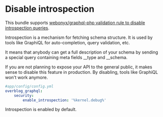 Disable introspection
=====================

This bundle supports [webonyx/graphql-php validation rule to disable introspection queries](http://webonyx.github.io/graphql-php/security/#disabling-introspection).

Introspection is a mechanism for fetching schema structure. It is used by tools like GraphiQL for auto-completion, query validation, etc.

It means that anybody can get a full description of your schema by sending a special query containing meta fields __type and __schema.

If you are not planning to expose your API to the general public, it makes sense to disable this feature in production. By disabling, tools like GraphiQL won't work anymore.

```yaml
#app/config/config.yml
overblog_graphql:
    security:
        enable_introspection: '%kernel.debug%'
```

Introspection is enabled by default.
